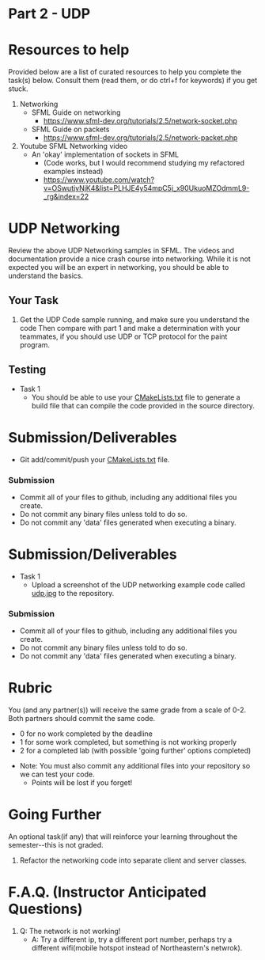 # Part 2 - UDP


# Resources to help

Provided below are a list of curated resources to help you complete the task(s) below. Consult them (read them, or do ctrl+f for keywords) if you get stuck.


1. Networking
	- SFML Guide on networking
        - https://www.sfml-dev.org/tutorials/2.5/network-socket.php
    - SFML Guide on packets
        - https://www.sfml-dev.org/tutorials/2.5/network-packet.php
2. Youtube SFML Networking video
    - An 'okay' implementation of sockets in SFML
        - (Code works, but I would recommend studying my refactored examples instead)
        - https://www.youtube.com/watch?v=OSwutjvNjK4&list=PLHJE4y54mpC5j_x90UkuoMZOdmmL9-_rg&index=22
        

# UDP Networking

Review the above UDP Networking samples in SFML. The videos and documentation provide a nice crash course into networking. While it is not expected you will be an expert in networking, you should be able to understand the basics.

## Your Task

1. Get the UDP Code sample running, and make sure you understand the code Then compare with part 1 and make a determination with your teammates, if you should use UDP or TCP protocol for the paint program.

## Testing

- Task 1
	- You should be able to use your [CMakeLists.txt](./CMakeLists.txt) file to generate a build file that can compile the code provided in the source directory.

# Submission/Deliverables

- Git add/commit/push your [CMakeLists.txt](./CMakeLists.txt) file.

### Submission

- Commit all of your files to github, including any additional files you create.
- Do not commit any binary files unless told to do so.
- Do not commit any 'data' files generated when executing a binary.

# Submission/Deliverables

- Task 1
	- Upload a screenshot of the UDP networking example code called [udp.jpg](./udb.jpg) to the repository.

	
### Submission

- Commit all of your files to github, including any additional files you create.
- Do not commit any binary files unless told to do so.
- Do not commit any 'data' files generated when executing a binary.

# Rubric

You (and any partner(s)) will receive the same grade from a scale of 0-2. Both partners should commit the same code.

- 0 for no work completed by the deadline
- 1 for some work completed, but something is not working properly
- 2 for a completed lab (with possible 'going further' options completed)

* Note: You must also commit any additional files into your repository so we can test your code.
  * Points will be lost if you forget!

# Going Further

An optional task(if any) that will reinforce your learning throughout the semester--this is not graded.

1. Refactor the networking code into separate client and server classes. 

# F.A.Q. (Instructor Anticipated Questions)

1. Q: The network is not working!
	- A: Try a different ip, try a different port number, perhaps try a different wifi(mobile hotspot instead of Northeastern's netwrok).


